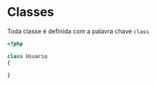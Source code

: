# Classes

Toda classe é definida com a palavra chave `class`

```php
<?php

class Usuario
{

}
```
